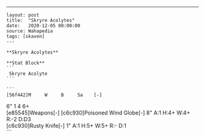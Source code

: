 ---
    layout: post
    title:  "Skryre Acolytes"
    date:   2020-12-05 00:00:00
    source: Wahapedia
    tags: [skaven]
    ---
    
    **Skryre Acolytes**
    
    **Stat Block**
    ```
     Skryre Acolyte
    ```
    
    ```
    [56f442]M     W     B     Sa    [-]
6"    1     4     6+    
[e85545]Weapons[-]
[c6c930]Poisoned Wind Globe[-]
8"     A:1    H:4+   W:4+   R:-2   D:D3  
[c6c930]Rusty Knife[-]
1"     A:1    H:5+   W:5+   R:-    D:1   
    ```
    
    
    